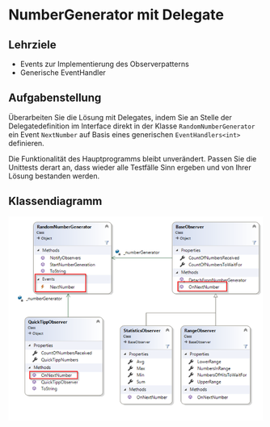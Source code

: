 # NumberGenerator mit Delegate

## Lehrziele

* Events zur Implementierung des Observerpatterns
* Generische EventHandler


## Aufgabenstellung

Überarbeiten Sie die Lösung mit Delegates, indem Sie an Stelle der Delegatedefinition im Interface direkt in der Klasse `RandomNumberGenerator` ein Event `NextNumber` auf Basis eines generischen `EventHandlers<int>` definieren.

Die Funktionalität des Hauptprogramms bleibt unverändert.
Passen Sie die Unittests derart an, dass wieder alle Testfälle Sinn ergeben und von Ihrer Lösung bestanden werden.


## Klassendiagramm

![alt text](./images/00-classdiagram.png "Klassendiagramm")



